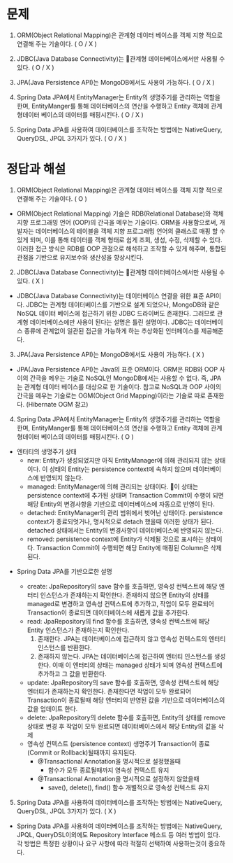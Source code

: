 # 문제
1. ORM(Object Relational Mapping)은 관계형 데이터 베이스를 객체 지향 적으로 연결해 주는
	기술이다. ( O / X )

2. JDBC(Java Database Connectivity)는 관계형 데이터베이스에서만 사용될 수 있다. ( O / X )

3. JPA(Java Persistence API)는 MongoDB에서도 사용이 가능하다. ( O / X )

4. Spring Data JPA에서 EntityManager는 Entity의 생명주기를 관리하는 역할을 한며, EntityManger를 통해 데이터베이스의 연산을 수행하고 Entity 객체에 관계형데이터 베이스의 데이터를 매핑시킨다. ( O / X )

5. Spring Data JPA를 사용하여 데이터베이스를 조작하는 방법에는 NativeQuery, QueryDSL, JPQL 3가지가 있다. ( O / X )

# 정답과 해설
1. ORM(Object Relational Mapping)은 관계형 데이터 베이스를 객체 지향 적으로 연결해 주는
	기술이다. ( O )

- ORM(Object Relational Mapping) 기술은 RDB(Relational Database)와 객체 지향 프로그래밍 언어 (OOP)의 간극을 메우는 기술이다. ORM을 사용함으로써, 개발자는 데이터베이스의 테이블을 객체 지향 프로그래밍 언어의 클래스로 매핑 할 수 있게 되며, 이를 통해 데이터를 객체 형태로 쉽게 조회, 생성, 수정, 삭제할 수 있다. 이러한 접근 방식은 RDB를 OOP 관점으로 해석하고 조작할 수 있게 해주며, 통합된 관점을 기반으로 유지보수와 생산성을 향상시킨다.

2. JDBC(Java Database Connectivity)는 관계형 데이터베이스에서만 사용될 수 있다. ( X )

- JDBC(Java Database Connectivity)는 데이터베이스 연결을 위한 표준 API이다. JDBC는 관계형 데이터베이스를 기반으로 설계 되었으나, MongoDB와 같은 NoSQL 데이터 베이스에 접근하기 위한 JDBC 드라이버도 존재한다. 그러므로 관계형 데이터베이스에만 사용이 된다는 설명은 틀린 설명이다. JDBC는 데이터베이스 종류에 관계없이 일관된 접근을 가능하게 하는 추상화된 인터페이스를 제공해준다.

3. JPA(Java Persistence API)는 MongoDB에서도 사용이 가능하다. ( X )

- JPA(Java Persistence API)는 Java의 표준 ORM이다. ORM은 RDB와 OOP 사이의 간극을 메우는 기술로 NoSQL인 MongoDB에서는 사용할 수 없다. 즉, JPA는 관계형 데이터 베이스를 대상으로 한 기술이다. 참고로 NoSQL과 OOP 사이의 간극을 메우는 기술로는 OGM(Object Grid Mapping)이라는 기술로 따로 존재한다. (Hibernate OGM 참고)

4. Spring Data JPA에서 EntityManager는 Entity의 생명주기를 관리하는 역할을 한며, EntityManger를 통해 데이터베이스의 연산을 수행하고 Entity 객체에 관계형데이터 베이스의 데이터를 매핑시킨다. ( O )

- 엔터티의 생명주기 상태
	- new: 
		Entity가 생성되었지만 아직 EntityManager에 의해 관리되지 않는 상태이다. 이 상태의 Entity는 persistence context에 속하지 않으며 데이터베이스에 반영되지 않는다.
	 - managed:
		EntityManager에 의해 관리되는 상태이다. 이 상태는 persistence context에 추가된 상태며 Transaction Commit이 수행이 되면 해당 Entity의 변경사항을 기반으로 데이터베이스에 자동으로 반영이 된다.
	- detached:
		EntityManager의 관리 범위에서 벗어난 상태이다. persistence context가 종료되엇거나, 명시적으로 detach 했을때 이러한 상태가 된다. detached 상태에서는 Entity의 변경사항이 데이터베이스에 반영되지 않는다.
	- removed:
		persistence context에 Entity가 삭제될 것으로 표시하는 상태이다. Transaction Commit이 수행되면 해당 Entity에 매핑된 Column은 삭제된다.
	
* Spring Data JPA를 기반으로한 설명
	- create:
		JpaRepository의 save 함수를 호출하면, 영속성 컨텍스트에 해당 엔터티 인스턴스가 존재하는지 확인한다. 존재하지 않으면 Entity의 상태를 managed로 변경하고 영속성 컨텍스트에 추가하고, 작업이 모두 완료되어 Transaction이 종료되면 데이터베이스에 새롭게 값을 추가한다.
	 - read:
		JpaRepository의 find 함수를 호출하면, 영속성 컨텍스트에 해당 Entity 인스턴스가 존재하는지 확인한다.
		1. 존재한다.
		 JPA는 데이터베이스에 접근하지 않고 영속성 컨텍스트의 엔터티 인스턴스를 반환한다.
		2. 존재하지 않는다.
			JPA는 데이터베이스에 접근하여 엔터티 인스턴스를 생성한다. 이때 이 엔터티의 상태는 managed 상태가 되며 영속성 컨텍스트에 추가하고 그 값을 반환한다.
	- update:
		JpaRepository의 save 함수를 호출하면, 영속성 컨텍스트에 해당 엔터티가 존재하는지 확인한다. 존재한다면 작업이 모두 완료되어 Transaction이 종료될때 해당 엔터티의 반영된 값을 기반으로 데이터베이스의 값을 업데이트 한다.
	- delete:
		JpaRepository의 delete 함수를 호출하면, Entity의 상태를 remove 상태로 변경 후 작업이 모두 완료되면 데이터베이스에서 해당 Entity의 값을 삭제
	
	* 영속성 컨텍스트 (persistence context) 생명주기
		Transaction이 종료 (Commit or Rollback)될때까지 유지된다.
		- @Transactional Annotation을 명시적으로 설정했을때
			- 함수가 모두 종료될때까지 영속성 컨텍스트 유지
		- @Transactional Annotation을 명시적으로 설정하지 않았을때
			- save(), delete(), find() 함수 개별적으로 영속성 컨텍스트 유지

5. Spring Data JPA를 사용하여 데이터베이스를 조작하는 방법에는 NativeQuery, QueryDSL, JPQL 3가지가 있다. ( X ) 

- Spring Data JPA를 사용하여 데이터베이스를 조작하는 방법에는 NativeQuery, JPQL, QueryDSL이외에도 Repository Interface 메소드 등 여러 방법이 있다. 각 방법은 특정한 상황이나 요구 사항에 따라 적절히 선택하여 사용하는것이 중요하다.